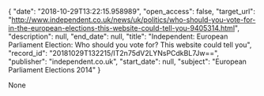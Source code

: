 {
  "date": "2018-10-29T13:22:15.958989", 
  "open_access": false, 
  "target_url": "http://www.independent.co.uk/news/uk/politics/who-should-you-vote-for-in-the-european-elections-this-website-could-tell-you-9405314.html", 
  "description": null, 
  "end_date": null, 
  "title": "Independent:  European Parliament Election: Who should you vote for? This website could tell you", 
  "record_id": "20181029T132215/IT2n75dV2LYNsPCdkBL7Jw==", 
  "publisher": "independent.co.uk", 
  "start_date": null, 
  "subject": "European Parliament Elections 2014"
}

None